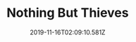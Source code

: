 ---
title: Nothing But Thieves
artist: Nothing But Thieves
date: 2019-11-16T02:09:10.581Z
cover: 1-l9ycviqberhwkdtirgf1aq.jpeg
styles:
  - Alternative Rock
links:
  spotify: https://play.spotify.com/album/3q4BkDV5B7sczFcfrIl2a2
  youtube: https://music.youtube.com/watch?v=X2zcG3bcuMI
  applemusic: https://itunes.apple.com/us/album/nothing-but-thieves-deluxe/1016210775?uo=4
  soundcloud: ""
  bandcamp: ""
  googleplay: https://play.google.com/music/m/B3djlnmhnwf5y4zpckel5csx4ta?signup_if_needed=1
  deezer: https://www.deezer.com/album/46921452
---
